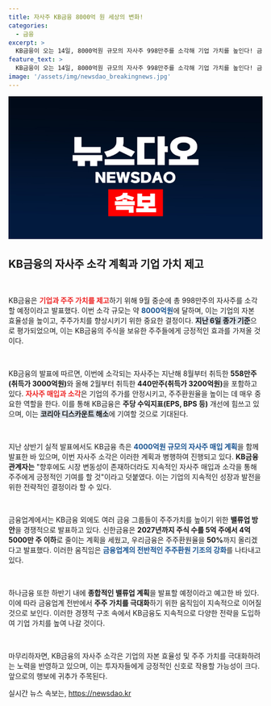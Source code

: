```yaml
---
title: 자사주 KB금융 8000억 원 세상의 변화!
categories:
  - 금융
excerpt: >
  KB금융이 오는 14일, 8000억원 규모의 자사주 998만주를 소각해 기업 가치를 높인다! 금융업계의 치열한 자사주 관리 경쟁 속에서, 지속적인 매입과 소각을 통해 주주 가치를 확대한다는 전략이 주목받고 있다. 클릭해서 자세한 내용을 확인하세요!
feature_text: >
  KB금융이 오는 14일, 8000억원 규모의 자사주 998만주를 소각해 기업 가치를 높인다! 금융업계의 치열한 자사주 관리 경쟁 속에서, 지속적인 매입과 소각을 통해 주주 가치를 확대한다는 전략이 주목받고 있다. 클릭해서 자세한 내용을 확인하세요!
image: '/assets/img/newsdao_breakingnews.jpg'
---
```


<p><img src="/assets/img/newsdao_breakingnews.jpg" alt="pcversion 속보" /></p>

<h2 data-ke-size="size26">KB금융의 자사주 소각 계획과 기업 가치 제고</h2>

<p data-ke-size="size16">&nbsp;</p>

<p>KB금융은 <b><span style="color: #ee2323;">기업과 주주 가치를 제고</span></b>하기 위해 9월 중순에 총 998만주의 자사주를 소각할 예정이라고 발표했다. 이번 소각 규모는 약 <b><span style="color: #1a5490;">8000억원</span></b>에 달하며, 이는 기업의 자본 효율성을 높이고, 주주가치를 향상시키기 위한 중요한 결정이다. <b><span style="background-color: #21538527;">지난 6일 종가 기준</span></b>으로 평가되었으며, 이는 KB금융의 주식을 보유한 주주들에게 긍정적인 효과를 가져올 것이다. </p>

<p data-ke-size="size16">&nbsp;</p>

<p>KB금융의 발표에 따르면, 이번에 소각되는 자사주는 지난해 8월부터 취득한 <b>558만주(취득가 3000억원)</b>와 올해 2월부터 취득한 <b>440만주(취득가 3200억원)</b>을 포함하고 있다. <b><span style="color: #ee2323;">자사주 매입과 소각</span></b>은 기업의 주가를 안정시키고, 주주환원율을 높이는 데 매우 중요한 역할을 한다. 이를 통해 KB금융은 <b>주당 수익지표(EPS, BPS 등)</b> 개선에 힘쓰고 있으며, 이는 <b><span style="background-color: #21538527;">코리아 디스카운트 해소</span></b>에 기여할 것으로 기대된다. </p>

<p data-ke-size="size16">&nbsp;</p>

<p>지난 상반기 실적 발표에서도 KB금융 측은 <b><span style="color: #1a5490;">4000억원 규모의 자사주 매입 계획</span></b>을 함께 발표한 바 있으며, 이번 자사주 소각은 이러한 계획과 병행하여 진행되고 있다. <b>KB금융 관계자는</b> "향후에도 시장 변동성이 존재하더라도 지속적인 자사주 매입과 소각을 통해 주주에게 긍정적인 기여를 할 것"이라고 덧붙였다. 이는 기업의 지속적인 성장과 발전을 위한 전략적인 결정이라 할 수 있다.</p>

<p data-ke-size="size16">&nbsp;</p>

<p>금융업계에서는 KB금융 외에도 여러 금융 그룹들이 주주가치를 높이기 위한 <b>밸류업 방안</b>을 경쟁적으로 발표하고 있다. 신한금융은 <b>2027년까지 주식 수를 5억 주에서 4억 5000만 주 이하</b>로 줄이는 계획을 세웠고, 우리금융은 주주환원율을 <b>50%</b>까지 올리겠다고 발표했다. 이러한 움직임은 <b><span style="color: #1a5490;">금융업계의 전반적인 주주환원 기조의 강화</span></b>를 나타내고 있다.</p>

<p data-ke-size="size16">&nbsp;</p>

<p>하나금융 또한 하반기 내에 <b>종합적인 밸류업 계획</b>을 발표할 예정이라고 예고한 바 있다. 이에 따라 금융업계 전반에서 <b>주주 가치를 극대화</b>하기 위한 움직임이 지속적으로 이어질 것으로 보인다. 이러한 경쟁적 구조 속에서 KB금융도 지속적으로 다양한 전략을 도입하여 기업 가치를 높여 나갈 것이다. </p>

<p data-ke-size="size16">&nbsp;</p>

<p>마무리하자면, KB금융의 자사주 소각은 기업의 자본 효율성 및 주주 가치를 극대화하려는 노력을 반영하고 있으며, 이는 투자자들에게 긍정적인 신호로 작용할 가능성이 크다. 앞으로의 행보에 귀추가 주목된다.</p>
실시간 뉴스 속보는, <a href="https://newsdao.kr" rel="dofollow">https://newsdao.kr</a>


